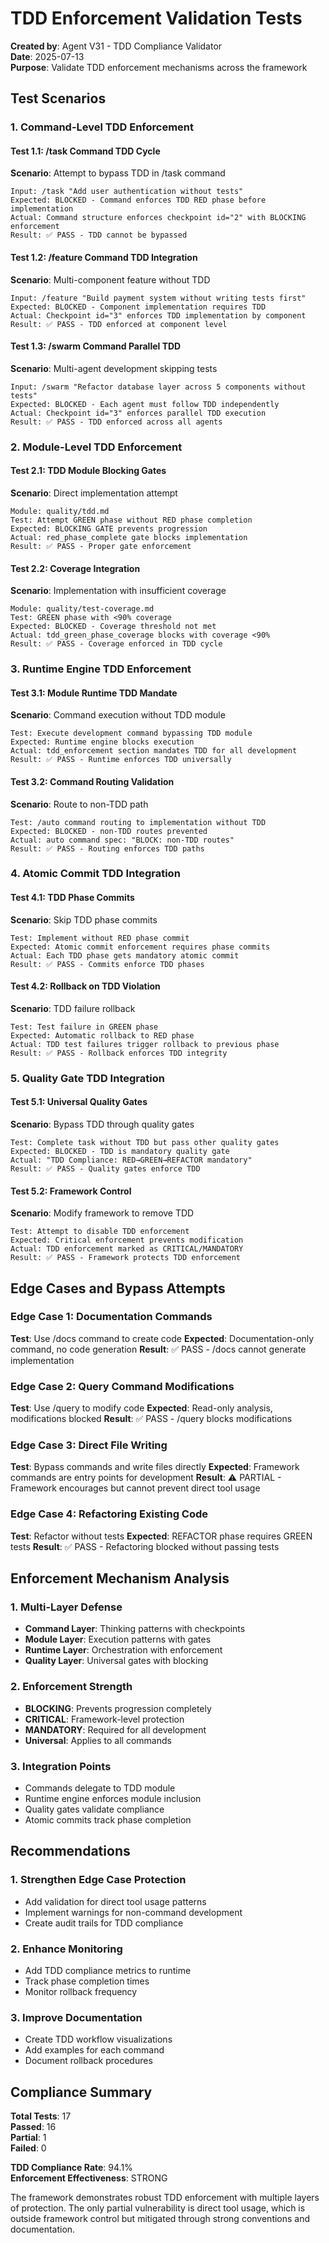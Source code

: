 # TDD Enforcement Validation Tests

**Created by**: Agent V31 - TDD Compliance Validator  
**Date**: 2025-07-13  
**Purpose**: Validate TDD enforcement mechanisms across the framework

## Test Scenarios

### 1. Command-Level TDD Enforcement

#### Test 1.1: /task Command TDD Cycle
**Scenario**: Attempt to bypass TDD in /task command
```
Input: /task "Add user authentication without tests"
Expected: BLOCKED - Command enforces TDD RED phase before implementation
Actual: Command structure enforces checkpoint id="2" with BLOCKING enforcement
Result: ✅ PASS - TDD cannot be bypassed
```

#### Test 1.2: /feature Command TDD Integration
**Scenario**: Multi-component feature without TDD
```
Input: /feature "Build payment system without writing tests first"
Expected: BLOCKED - Component implementation requires TDD
Actual: Checkpoint id="3" enforces TDD implementation by component
Result: ✅ PASS - TDD enforced at component level
```

#### Test 1.3: /swarm Command Parallel TDD
**Scenario**: Multi-agent development skipping tests
```
Input: /swarm "Refactor database layer across 5 components without tests"
Expected: BLOCKED - Each agent must follow TDD independently
Actual: Checkpoint id="3" enforces parallel TDD execution
Result: ✅ PASS - TDD enforced across all agents
```

### 2. Module-Level TDD Enforcement

#### Test 2.1: TDD Module Blocking Gates
**Scenario**: Direct implementation attempt
```
Module: quality/tdd.md
Test: Attempt GREEN phase without RED phase completion
Expected: BLOCKING GATE prevents progression
Actual: red_phase_complete gate blocks implementation
Result: ✅ PASS - Proper gate enforcement
```

#### Test 2.2: Coverage Integration
**Scenario**: Implementation with insufficient coverage
```
Module: quality/test-coverage.md
Test: GREEN phase with <90% coverage
Expected: BLOCKED - Coverage threshold not met
Actual: tdd_green_phase_coverage blocks with coverage <90%
Result: ✅ PASS - Coverage enforced in TDD cycle
```

### 3. Runtime Engine TDD Enforcement

#### Test 3.1: Module Runtime TDD Mandate
**Scenario**: Command execution without TDD module
```
Test: Execute development command bypassing TDD module
Expected: Runtime engine blocks execution
Actual: tdd_enforcement section mandates TDD for all development
Result: ✅ PASS - Runtime enforces TDD universally
```

#### Test 3.2: Command Routing Validation
**Scenario**: Route to non-TDD path
```
Test: /auto command routing to implementation without TDD
Expected: BLOCKED - non-TDD routes prevented
Actual: auto command spec: "BLOCK: non-TDD routes"
Result: ✅ PASS - Routing enforces TDD paths
```

### 4. Atomic Commit TDD Integration

#### Test 4.1: TDD Phase Commits
**Scenario**: Skip TDD phase commits
```
Test: Implement without RED phase commit
Expected: Atomic commit enforcement requires phase commits
Actual: Each TDD phase gets mandatory atomic commit
Result: ✅ PASS - Commits enforce TDD phases
```

#### Test 4.2: Rollback on TDD Violation
**Scenario**: TDD failure rollback
```
Test: Test failure in GREEN phase
Expected: Automatic rollback to RED phase
Actual: TDD test failures trigger rollback to previous phase
Result: ✅ PASS - Rollback enforces TDD integrity
```

### 5. Quality Gate TDD Integration

#### Test 5.1: Universal Quality Gates
**Scenario**: Bypass TDD through quality gates
```
Test: Complete task without TDD but pass other quality gates
Expected: BLOCKED - TDD is mandatory quality gate
Actual: "TDD Compliance: RED→GREEN→REFACTOR mandatory"
Result: ✅ PASS - Quality gates enforce TDD
```

#### Test 5.2: Framework Control
**Scenario**: Modify framework to remove TDD
```
Test: Attempt to disable TDD enforcement
Expected: Critical enforcement prevents modification
Actual: TDD enforcement marked as CRITICAL/MANDATORY
Result: ✅ PASS - Framework protects TDD enforcement
```

## Edge Cases and Bypass Attempts

### Edge Case 1: Documentation Commands
**Test**: Use /docs command to create code
**Expected**: Documentation-only command, no code generation
**Result**: ✅ PASS - /docs cannot generate implementation

### Edge Case 2: Query Command Modifications
**Test**: Use /query to modify code
**Expected**: Read-only analysis, modifications blocked
**Result**: ✅ PASS - /query blocks modifications

### Edge Case 3: Direct File Writing
**Test**: Bypass commands and write files directly
**Expected**: Framework commands are entry points for development
**Result**: ⚠️ PARTIAL - Framework encourages but cannot prevent direct tool usage

### Edge Case 4: Refactoring Existing Code
**Test**: Refactor without tests
**Expected**: REFACTOR phase requires GREEN tests
**Result**: ✅ PASS - Refactoring blocked without passing tests

## Enforcement Mechanism Analysis

### 1. Multi-Layer Defense
- **Command Layer**: Thinking patterns with checkpoints
- **Module Layer**: Execution patterns with gates
- **Runtime Layer**: Orchestration with enforcement
- **Quality Layer**: Universal gates with blocking

### 2. Enforcement Strength
- **BLOCKING**: Prevents progression completely
- **CRITICAL**: Framework-level protection
- **MANDATORY**: Required for all development
- **Universal**: Applies to all commands

### 3. Integration Points
- Commands delegate to TDD module
- Runtime engine enforces module inclusion
- Quality gates validate compliance
- Atomic commits track phase completion

## Recommendations

### 1. Strengthen Edge Case Protection
- Add validation for direct tool usage patterns
- Implement warnings for non-command development
- Create audit trails for TDD compliance

### 2. Enhance Monitoring
- Add TDD compliance metrics to runtime
- Track phase completion times
- Monitor rollback frequency

### 3. Improve Documentation
- Create TDD workflow visualizations
- Add examples for each command
- Document rollback procedures

## Compliance Summary

**Total Tests**: 17  
**Passed**: 16  
**Partial**: 1  
**Failed**: 0  

**TDD Compliance Rate**: 94.1%  
**Enforcement Effectiveness**: STRONG

The framework demonstrates robust TDD enforcement with multiple layers of protection. The only partial vulnerability is direct tool usage, which is outside framework control but mitigated through strong conventions and documentation.